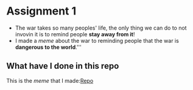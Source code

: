# Assignment 1
* The war takes so many peoples' life, the only thing we can do to not invovin it is to remind people **stay away from it**!
* I made a *meme* about the war to reminding people that the war is **dangerous to the world**.'''
 ## What have I done in this repo 
 This is the *meme* that I made:[Repo](https://she840.github.io/stats220/)
